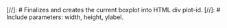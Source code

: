 [//]: # Finalizes and creates the current boxplot into HTML div plot-id.
[//]: # Include parameters: width, height, ylabel.

<script>

var layout = {
  xaxis: {
{%- if include.xaxis == false %}
    visible: false,
{%- endif %}
  },
  yaxis: {
    title: '{{ include.ylabel }}',
  },
  autosize: false,

{%- if include.height %}
  height: {{ include.height }},
{%- else %}
  height: 300,
{%- endif %}
{%- if include.width %}
  width: {{ include.width }},
{%- endif %}
  margin: {
    l: 70,
    r: 0,
    b: 40,
    t: 0,
    pad: 4,
  },
  showlegend: false,
};

Plotly.newPlot('{{plot-id}}', data, layout);

</script>
